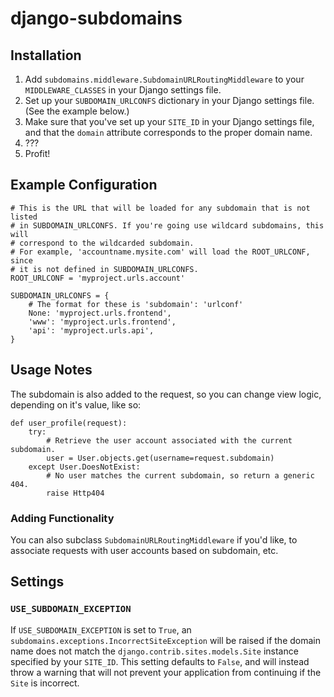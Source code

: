 # django-subdomains

## Installation

1. Add `subdomains.middleware.SubdomainURLRoutingMiddleware` to your
`MIDDLEWARE_CLASSES` in your Django settings file.
2. Set up your `SUBDOMAIN_URLCONFS` dictionary in your Django settings file.
(See the example below.)
3. Make sure that you've set up your `SITE_ID` in your Django settings file, 
and that the `domain` attribute corresponds to the proper domain name.
4. ???
5. Profit!

## Example Configuration

    # This is the URL that will be loaded for any subdomain that is not listed
    # in SUBDOMAIN_URLCONFS. If you're going use wildcard subdomains, this will
    # correspond to the wildcarded subdomain. 
    # For example, 'accountname.mysite.com' will load the ROOT_URLCONF, since 
    # it is not defined in SUBDOMAIN_URLCONFS.
    ROOT_URLCONF = 'myproject.urls.account'
    
    SUBDOMAIN_URLCONFS = {
        # The format for these is 'subdomain': 'urlconf'
        None: 'myproject.urls.frontend',
        'www': 'myproject.urls.frontend',
        'api': 'myproject.urls.api',
    }

## Usage Notes

The subdomain is also added to the request, so you can change view logic, 
depending on it's value, like so:

    def user_profile(request):
        try:
            # Retrieve the user account associated with the current subdomain.
            user = User.objects.get(username=request.subdomain)
        except User.DoesNotExist:
            # No user matches the current subdomain, so return a generic 404.
            raise Http404

### Adding Functionality

You can also subclass `SubdomainURLRoutingMiddleware` if you'd like, to 
associate requests with user accounts based on subdomain, etc.

## Settings

### `USE_SUBDOMAIN_EXCEPTION`

If `USE_SUBDOMAIN_EXCEPTION` is set to `True`, an 
`subdomains.exceptions.IncorrectSiteException` will be raised if the domain
name does not match the `django.contrib.sites.models.Site` instance specified
by your `SITE_ID`. This setting defaults to `False`, and will instead throw a
warning that will not prevent your application from continuing if the `Site` 
is incorrect.